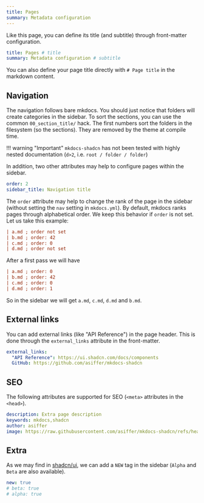 ```yaml
---
title: Pages
summary: Metadata configuration
---
```


Like this page, you can define its title (and subtitle) through front-matter configuration.

```yaml
title: Pages # title
summary: Metadata configuration # subtitle
```

You can also define your page title directly with `# Page title` in the markdown content.

## Navigation

The navigation follows bare mkdocs. You should just notice that folders will create categories in the sidebar.
To sort the sections, you can use the common `00_section_title/` hack. The first numbers sort the folders in the filesystem (so the sections). They are removed by the theme at compile time. 

!!! warning "Important"
    `mkdocs-shadcn` has not been tested with highly nested documentation (`d>2`, i.e. `root / folder / folder`)

In addition, two other attributes may help to configure pages within the sidebar.

```yaml
order: 2 
sidebar_title: Navigation title
```

The `order` attribute may help to change the rank of the page in the sidebar (without setting the `nav` setting in `mkdocs.yml`). By default, mkdocs ranks pages through alphabetical order. We keep this behavior if `order` is not set. Let us take this example:

```ini
| a.md ; order not set
| b.md ; order: 42
| c.md ; order: 0
| d.md ; order not set
```

After a first pass we will have

```ini
| a.md ; order: 0
| b.md ; order: 42
| c.md ; order: 0
| d.md ; order: 1
```

So in the sidebar we will get `a.md`, `c.md`, `d.md` and `b.md`.

## External links

You can add external links (like "API Reference") in the page header. This is done through the `external_links` attribute in the front-matter.

```yaml
external_links:
  "API Reference": https://ui.shadcn.com/docs/components
  GitHub: https://github.com/asiffer/mkdocs-shadcn
```

## SEO

The following attributes are supported for SEO (`<meta>` attributes in the `<head>`).

```yaml
description: Extra page description
keywords: mkdocs,shadcn
author: asiffer
image: https://raw.githubusercontent.com/asiffer/mkdocs-shadcn/refs/heads/master/.github/assets/logo.svg
```

## Extra

As we may find in [shadcn/ui](https://ui.shadcn.com/docs), we can add a `NEW` tag in the sidebar 
(`Alpha` and `Beta` are also available).

```yaml
new: true
# beta: true
# alpha: true
```
